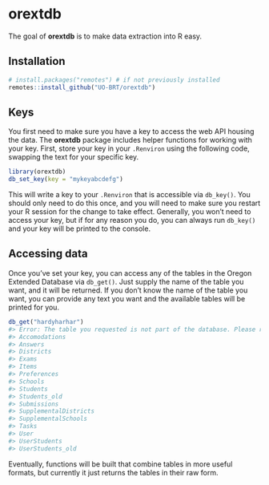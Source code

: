 
<!-- README.md is generated from README.Rmd. Please edit that file -->

# orextdb

<!-- badges: start -->

<!-- badges: end -->

The goal of **orextdb** is to make data extraction into R easy.

## Installation

``` r
# install.packages("remotes") # if not previously installed
remotes::install_github("UO-BRT/orextdb")
```

## Keys

You first need to make sure you have a key to access the web API housing
the data. The **orextdb** package includes helper functions for working
with your key. First, store your key in your `.Renviron` using the
following code, swapping the text for your specific key.

``` r
library(orextdb)
db_set_key(key = "mykeyabcdefg")
```

This will write a key to your `.Renviron` that is accessible via
`db_key()`. You should only need to do this once, and you will need to
make sure you restart your R session for the change to take effect.
Generally, you won’t need to access your key, but if for any reason you
do, you can always run `db_key()` and your key will be printed to the
console.

## Accessing data

Once you’ve set your key, you can access any of the tables in the Oregon
Extended Database via `db_get()`. Just supply the name of the table you
want, and it will be returned. If you don’t know the name of the table
you want, you can provide any text you want and the available tables
will be printed for you.

``` r
db_get("hardyharhar")
#> Error: The table you requested is not part of the database. Please request one of the following tables:
#> Accomodations
#> Answers
#> Districts
#> Exams
#> Items
#> Preferences
#> Schools
#> Students
#> Students_old
#> Submissions
#> SupplementalDistricts
#> SupplementalSchools
#> Tasks
#> User
#> UserStudents
#> UserStudents_old
```

Eventually, functions will be built that combine tables in more useful
formats, but currently it just returns the tables in their raw form.
